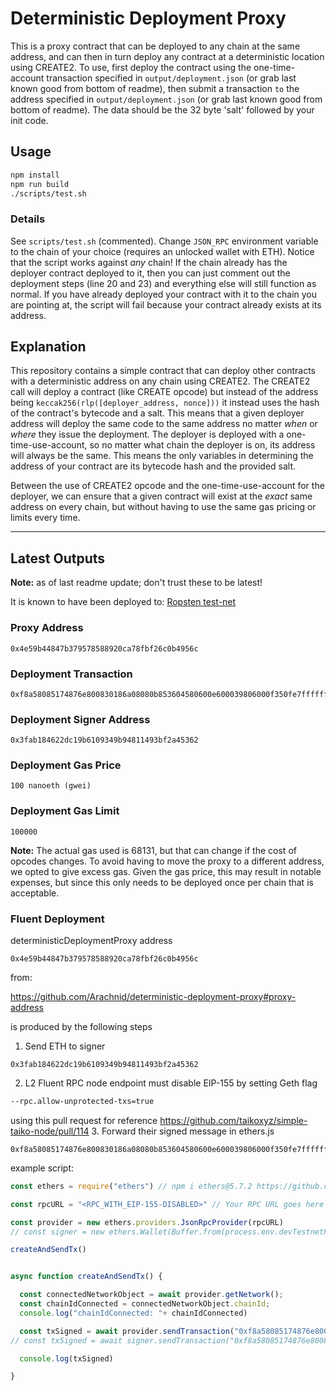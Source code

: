 # Deterministic Deployment Proxy
This is a proxy contract that can be deployed to any chain at the same address, and can then in turn deploy any contract at a deterministic location using CREATE2.  To use, first deploy the contract using the one-time-account transaction specified in `output/deployment.json` (or grab last known good from bottom of readme), then submit a transaction `to` the address specified in `output/deployment.json` (or grab last known good from bottom of readme). The data should be the 32 byte 'salt' followed by your init code.

## Usage
```bash
npm install
npm run build
./scripts/test.sh
```

### Details
See `scripts/test.sh` (commented).  Change `JSON_RPC` environment variable to the chain of your choice (requires an unlocked wallet with ETH).  Notice that the script works against _any_ chain!  If the chain already has the deployer contract deployed to it, then you can just comment out the deployment steps (line 20 and 23) and everything else will still function as normal.  If you have already deployed your contract with it to the chain you are pointing at, the script will fail because your contract already exists at its address.

## Explanation
This repository contains a simple contract that can deploy other contracts with a deterministic address on any chain using CREATE2.  The CREATE2 call will deploy a contract (like CREATE opcode) but instead of the address being `keccak256(rlp([deployer_address, nonce]))` it instead uses the hash of the contract's bytecode and a salt.  This means that a given deployer address will deploy the same code to the same address no matter _when_ or _where_ they issue the deployment.  The deployer is deployed with a one-time-use-account, so no matter what chain the deployer is on, its address will always be the same.  This means the only variables in determining the address of your contract are its bytecode hash and the provided salt.

Between the use of CREATE2 opcode and the one-time-use-account for the deployer, we can ensure that a given contract will exist at the _exact_ same address on every chain, but without having to use the same gas pricing or limits every time.

----

## Latest Outputs

**Note:** as of last readme update; don't trust these to be latest!

It is known to have been deployed to: [Ropsten test-net](https://ropsten.etherscan.io/tx/0xeddf9e61fb9d8f5111840daef55e5fde0041f5702856532cdbb5a02998033d26)

### Proxy Address
```
0x4e59b44847b379578588920ca78fbf26c0b4956c
```

### Deployment Transaction
```
0xf8a58085174876e800830186a08080b853604580600e600039806000f350fe7fffffffffffffffffffffffffffffffffffffffffffffffffffffffffffffffe03601600081602082378035828234f58015156039578182fd5b8082525050506014600cf31ba02222222222222222222222222222222222222222222222222222222222222222a02222222222222222222222222222222222222222222222222222222222222222
```

### Deployment Signer Address
```
0x3fab184622dc19b6109349b94811493bf2a45362
```

### Deployment Gas Price
```
100 nanoeth (gwei)
```

### Deployment Gas Limit
```
100000
```

**Note:** The actual gas used is 68131, but that can change if the cost of opcodes changes.  To avoid having to move the proxy to a different address, we opted to give excess gas.  Given the gas price, this may result in notable expenses, but since this only needs to be deployed once per chain that is acceptable.

### Fluent Deployment

deterministicDeploymentProxy address 
```solidity
0x4e59b44847b379578588920ca78fbf26c0b4956c
```
from:

https://github.com/Arachnid/deterministic-deployment-proxy#proxy-address

is produced by the following steps
1. Send ETH to signer 
```solidity
0x3fab184622dc19b6109349b94811493bf2a45362
``` 
2. L2 Fluent RPC node endpoint must disable EIP-155 by setting Geth flag 
```sh
--rpc.allow-unprotected-txs=true
```
using this pull request for reference 
https://github.com/taikoxyz/simple-taiko-node/pull/114
3. Forward their signed message in ethers.js 
```solidity
0xf8a58085174876e800830186a08080b853604580600e600039806000f350fe7fffffffffffffffffffffffffffffffffffffffffffffffffffffffffffffffe03601600081602082378035828234f58015156039578182fd5b8082525050506014600cf31ba02222222222222222222222222222222222222222222222222222222222222222a02222222222222222222222222222222222222222222222222222222222222222
```
example script:
```js
const ethers = require("ethers") // npm i ethers@5.7.2 https://github.com/smartcontractkit/full-blockchain-solidity-course-js/discussions/5139#discussioncomment-5444517

const rpcURL = "<RPC_WITH_EIP-155-DISABLED>" // Your RPC URL goes here

const provider = new ethers.providers.JsonRpcProvider(rpcURL)
// const signer = new ethers.Wallet(Buffer.from(process.env.devTestnetPrivateKey, 'hex'), provider);

createAndSendTx()


async function createAndSendTx() {

  const connectedNetworkObject = await provider.getNetwork();
  const chainIdConnected = connectedNetworkObject.chainId;
  console.log("chainIdConnected: "+ chainIdConnected)

  const txSigned = await provider.sendTransaction("0xf8a58085174876e800830186a08080b853604580600e600039806000f350fe7fffffffffffffffffffffffffffffffffffffffffffffffffffffffffffffffe03601600081602082378035828234f58015156039578182fd5b8082525050506014600cf31ba02222222222222222222222222222222222222222222222222222222222222222a02222222222222222222222222222222222222222222222222222222222222222");
// const txSigned = await signer.sendTransaction("0xf8a58085174876e800830186a08080b853604580600e600039806000f350fe7fffffffffffffffffffffffffffffffffffffffffffffffffffffffffffffffe03601600081602082378035828234f58015156039578182fd5b8082525050506014600cf31ba02222222222222222222222222222222222222222222222222222222222222222a02222222222222222222222222222222222222222222222222222222222222222");

  console.log(txSigned)

}
```
